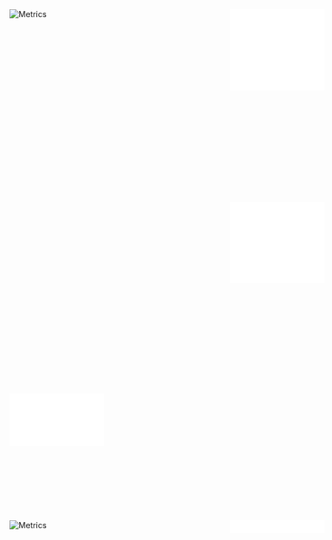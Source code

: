 <div style="display: grid; grid-template-columns: repeat(2, 370px); grid-template-rows: repeat(2, 320px); grid-gap: 20px;">
  <img align="left" width="45%" height="45%" alt="Metrics" src="https://raw.githubusercontent.com/Hershit-shukla/Hershit-shukla/main/github-metrics.svg">
  <img align="right" width="45%" height="45%" alt="Metrics" src="/metrics.plugin.achievements.compact.svg">
<br><br><br><br><br><br><br><br><br><br><br><br><br><br>
  <img align="left" width="45%" height="45%" alt="Metrics" src="/metrics.plugin.repositories.pinned.svg">
  <img align="right" width="45%" height="45%" alt="Metrics" src="/metrics.plugin.activity.svg">
  <br><br><br><br><br><br><br><br><br><br><br><br>
  <img align="left" width="45%" height="45%" alt="Metrics" src="https://raw.githubusercontent.com/Hershit-shukla/Hershit-shukla/main/metrics.plugin.isocalendar.fullyear.svg">
  <img align="right" width="45%" height="45%" alt="Metrics" src="/metrics.plugin.languages.indepth.svg">
</div>
